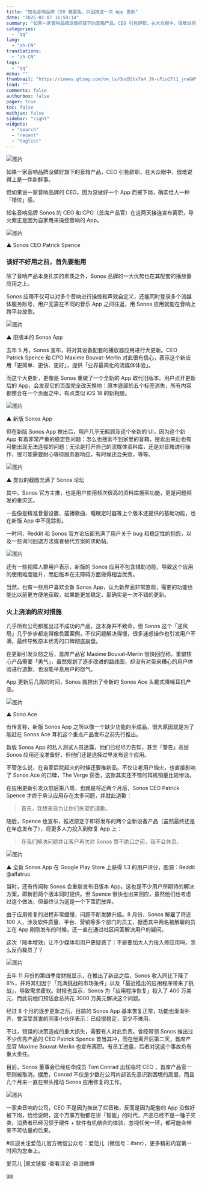 ```yaml
---
title: "知名音响品牌 CEO 被罢免，只因推送一次 App 更新"
date: "2025-02-07 16:59:14"
summary: "如果一家音响品牌没做好旗下的音箱产品，CEO 引咎辞职，在大众眼中，很难说得上是一件新鲜事。但如果说..."
categories:
  - "qq"
lang:
  - "zh-CN"
translations:
  - "zh-CN"
tags:
  - "qq"
menu: ""
thumbnail: "https://inews.gtimg.com/om_ls/OocDSUx7aH_Jh-uPio1Tt1_jnaGWMWLrjoawNNLEwRA-cAA_640360/0"
lead: ""
comments: false
authorbox: false
pager: true
toc: false
mathjax: false
sidebar: "right"
widgets:
  - "search"
  - "recent"
  - "taglist"
---
```


![图片](https://inews.gtimg.com/om_bt/OO8Kttk3Jw4aTtw1Ydf4cPDUFlX6FqxdkizoG9gSJS6X8AA/641)

如果一家音响品牌没做好旗下的音箱产品，CEO 引咎辞职，在大众眼中，很难说得上是一件新鲜事。

但如果说一家音响品牌的 CEO，因为没做好一个 App 而被下岗，确实给人一种「错位」感。

知名音响品牌 Sonos 的 CEO 和 CPO（首席产品官）在这两天接连宣布离职，导火索正是因为自家用来操控音响的 App。

![图片](https://inews.gtimg.com/om_bt/OV4qlUFaYLTEI-pafDP_4hZWepWCg-MpWIvwigi3igMM8AA/641)

▲ Sonos CEO Patrick Spence

### 谈好不好用之前，首先要能用

除了音响产品本身扎实的素质之外，Sonos 品牌的一大优势也在其配套的播放器应用之上。

Sonos 应用不仅可以对多个音响进行操控和声效自定义，还能同时登录多个流媒体服务账号，用户无需在不同的音乐 App 之间往返，用 Sonos 应用就能在音响上跨平台放歌。

![图片](https://inews.gtimg.com/om_bt/OvG3rmjzSX9ykMrVtXOSerJ2U3A0RMftONs8zbGqZKCEoAA/641)

▲ 旧版本的 Sonos App

去年 5 月，Sonos 宣布，将对其设备配套的播放器应用进行大更新。CEO Patrick Spence 和 CPO Maxime Bouvat-Merlin 对此很有信心，表示这个新应用「更简单、更快、更好」，提供「业界最简化的流媒体体验」。

而这个大更新，更像是 Sonos 重做了一个全新的 App 取代旧版本。用户点开更新后的 App，会发现它的页面完全改天换地：原本底部的五个标签消失，所有内容都整合在一个页面之中，有点类似 iOS 18 的新相册。

![图片](https://inews.gtimg.com/om_bt/OKH36HzWzF_SNpnT_UMQ2q_coV8dckPe_UDls_695lglcAA/641)

▲ 新版 Sonos App

但在新版 Sonos App 推出后，用户几乎无暇顾及这个全新的 UI，因为这个新 App 有着非常严重的稳定性问题：怎么也搜索不到家里的音箱，搜索出来后也有可能出现无法连接的问题；无论是打开自己的流媒体资料库，还是对音箱进行操作，很可能需要耐心等待服务器响应，有时候还会失败，等等。

![图片](https://inews.gtimg.com/om_bt/OOifpYAuWfqEARasZHpK4sGF98OLXLG8bpcL_fNYTHu_gAA/641)

▲ 类似的截图充满了 Sonos 论坛

其中，Sonos 官方主推，也是用户使用频次很高的资料库搜索功能，更是问题频发的重灾区。

一些像是精准音量设置、插播歌曲、睡眠定时器等上个版本还提供的基础功能，也在新版 App 中不见踪影。

一时间，Reddit 和 Sonos 官方论坛都充满了用户关于 bug 和稳定性的抱怨，以及一些询问回退方法或者替代方案的求助帖。

![图片](https://inews.gtimg.com/om_bt/ODPeFO3_R0VgFX1K78RxV8DaN12N1P5NWKhC8UB_C9qO4AA/641)

还有一些视障人群用户表示，新版的 Sonos 应用不包含辅助功能，导致这个应用的使用难度陡升，而旧版本在无障碍方面做得相当优秀。

当然，也有一些用户喜欢全新 Sonos App，认为新界面非常直观，需要的功能也能比以前更方便地获取，如果能更加稳定，那确实是一次不错的更新。

### 火上浇油的应对措施

几乎所有公司都推出过不成功的产品，这本身并不致命，但 Sonos 这个「逆风局」几乎步步都走得像负面案例，不仅问题解决得慢，很多迷惑操作也引发用户不满，最终导致原本优秀的口碑彻底崩盘。

在更新引发众怒之后，首席产品官 Maxime Bouvat-Merlin 很快回应称，重塑核心产品需要「勇气」，虽然规划了逐步改进的路线图，却没有对带来糟心的用户体验进行道歉，也没能平息用户的怨气。

App 更新后几周的时间，Sonos 就推出了全新的 Sonos Ace 头戴式降噪耳机产品。

![图片](https://inews.gtimg.com/om_bt/O4jqhxkhWgzY8CxKVCrXy1WXjLgnI_BlyNPM5SflrbL9oAA/641)

▲ Sono Ace

有传言称，新版 Sonos App 之所以像一个缺少功能的半成品，很大原因就是为了能赶在 Sonos Ace 耳机这个重点产品发布之前先行推出。

新版 Sonos App 的私人测试人员透露，他们已经尽力告知，甚至「警告」高层 Sonos 应用还没准备好，但他们还是选择过早发布这个应用。

不管怎么说，在自家后院起火的时候还要推新品，不仅让老用户恼火，也直接影响了 Sonos Ace 的口碑，The Verge 获悉，这款其实还不错的耳机销量比较惨淡。

在应用更新引发众怒后第八周，也就是将近两个月后，Sonos CEO Patrick Spence 才终于承认应用存在太多问题，并就此道歉：

> 首先，我想亲自为让你们失望而道歉。

随后，Spence 也宣布，推迟原定于即将发布的两个全新设备产品（虽然最终还是在年底发布了），将更多人力投入到修复 App 上：

> 在我们解决问题并让客户再次对 Sonos 赞不绝口之前，我不会休息。

![图片](https://inews.gtimg.com/om_bt/OnLfgrVIUXJpIEE3aSyMIYYycYDNlDAPo-NMxYo3DSp_oAA/641)

▲ 全新 Sonos App 在 Google Play Store 上获得 1.3 的用户评分，图源：Reddit @alfatruc

当时，还有传闻称 Sonos 会重新发布旧版本 App，这也是不少用户所期待的解决方案，即新旧两个版本同时提供。但 Spence 很快也出来回应，虽然他们也考虑过这个做法，但最终认为这是一个下策而放弃。

由于应用修复的进程非常缓慢，问题不断发酵升级。8 月份，Sonos 解雇了将近 100 人，涉及软件质量、平台、营销等多个部门的员工，据悉其中两名被解雇的员工在 App 刚刚发布的时候，还一直在通过社区问答解决用户的疑问。

这次「降本增效」让不少媒体和用户更疑惑了：不是要加大人力投入修应用吗，怎么反而裁员了？

![图片](https://inews.gtimg.com/om_bt/OquMzNL3nUQ_QVx_cpNoySSwlkeskaWwb9jFqoBZIVjUMAA/641)

去年 11 月份的第四季度财报显示，在推出了新品之后，Sonos 收入同比下降了 8%，并将其归因于「充满挑战的市场条件」以及「最近推出的应用程序带来了挑战」，导致需求疲软。财报也显示，Sonos 为「应用程序恢复」投入了 400 万美元，而此前他们预估会总共花 3000 万美元解决这个问题。

经过 8 个月的逐步更新之后，目前的 Sonos App 基本恢复正常，功能也渐渐补齐，曾深受其害的同事小伙伴表示：已经很稳定，至少不难用。

不过，错误的决策造成的重大损失，需要有人对此负责。曾经带领 Sonos 推出过不少优秀产品的 CEO Patrick Spence 首当其冲，而在他离开后第二天，首席产品官 Maxime Bouvat-Merlin 也宣布离职。有员工透露，后者对这这个事故负有重大责任。

目前，Sonos 董事会已经任命成员 Tom Conrad 出任临时 CEO ，首席产品官一职则被取消。据悉，Conrad 不仅是少数在公司内部首先意识到困境的高层，而且几个月来一直在带头推动 Sonos 应用修复的工作。

![图片](https://inews.gtimg.com/om_bt/OtSPeND-83p2YCo-HRWUtyFuKa1DqjDej1NxB72UjFyvIAA/641)

一家卖音响的公司，CEO 不是因为推出了烂音箱，反而是因为配套的 App 没做好被下岗，恰恰说明，这个万事万物都在讲「智能」的时代，产品已经不是一锤子买卖，消费者已经习惯于硬件 + 软件有机结合的体验，忽视任何一环，都可能会带来不可估量的后果。

#欢迎关注爱范儿官方微信公众号：爱范儿（微信号：ifanr），更多精彩内容第一时间为您奉上。

爱范儿 |原文链接 ·查看评论 ·新浪微博

[qq](https://new.qq.com/rain/a/20250207A06EIS00)
